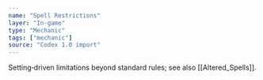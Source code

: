 ```yaml
---
name: "Spell Restrictions"
layer: "In-game"
type: "Mechanic"
tags: ["mechanic"]
source: "Codex 1.0 import"
---
```

Setting‑driven limitations beyond standard rules; see also [[Altered_Spells]].
